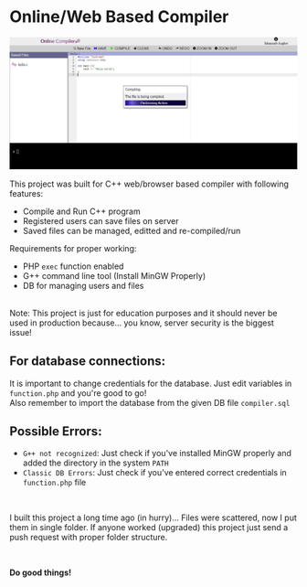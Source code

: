 # **Online/Web Based Compiler**
![Online/Web Based Compiler](screenshot.jpg)


This project was built for C++ web/browser based compiler with following features:


*   Compile and Run C++ program
*   Registered users can save files on server
*   Saved files can be managed, editted and re-compiled/run

Requirements for proper working:

*   PHP `exec` function enabled
*   G++ command line tool (Install MinGW Properly)
*   DB for managing users and files

<br>
Note: This project is just for education purposes and it should never be used in production because... you know, server security is the biggest issue!

## For database connections:
It is important to change credentials for the database. Just edit variables in `function.php` and you're good to go!
<br>Also remember to import the database from the given DB file `compiler.sql`

## Possible Errors:


*   `G++ not recognized`: Just check if you've installed MinGW properly and added the directory in the system `PATH`
*   `Classic DB Errors`: Just check if you've entered correct credentials in `function.php` file



<br>

I built this project a long time ago (in hurry)... Files were scattered, now I put them in single folder. If anyone worked (upgraded) this project just send a push request with proper folder structure.

<br>

**Do good things!**